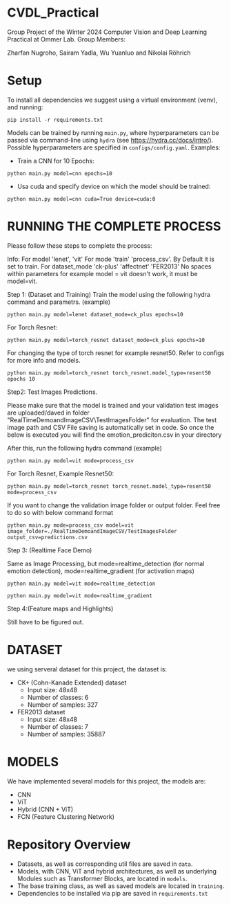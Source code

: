 # CVDL_Practical

Group Project of the Winter 2024 Computer Vision and Deep Learning Practical at Ommer Lab. Group Members: 

Zharfan Nugroho, Sairam Yadla, Wu Yuanluo and Nikolai Röhrich

# Setup

To install all dependencies we suggest using a virtual environment (venv), and running:

```
pip install -r requirements.txt
```

Models can be trained by running `main.py`, where hyperparameters can be passed via command-line using `hydra` (see https://hydra.cc/docs/intro/). Possible hyperparameters are specified in `configs/config.yaml`. Examples:

- Train a CNN for 10 Epochs:
```
python main.py model=cnn epochs=10
```
- Usa cuda and specify device on which the model should be trained:
```
python main.py model=cnn cuda=True device=cuda:0
```

# RUNNING THE COMPLETE PROCESS

Please follow these steps to complete the process:

Info:
For model 'lenet', 'vit'
For mode 'train' 'process_csv'. By Default it is set to train.
For dataset_mode 'ck-plus' 'affectnet' 'FER2013'
No spaces within parameters for example model = vit doesn't work, it must be model=vit.

Step 1: (Dataset and Training)
Train the model using the following hydra command and parametrs. (example)

```
python main.py model=lenet dataset_mode=ck_plus epochs=10
```

For Torch Resnet:

```
python main.py model=torch_resnet dataset_mode=ck_plus epochs=10
```

For changing the type of torch resnet for example resnet50. Refer to configs for more info and models.
```
python main.py model=torch_resnet torch_resnet.model_type=resent50 epochs 10
```



Step2: Test Images Predictions.

Please make sure that the model is trained and your validation test images are uploaded/daved in folder "RealTimeDemoandImageCSV\TestImagesFolder" for evaluation. The test image path and CSV File saving is automatically set in code. So once the below is executed you will find the emotion_prediciton.csv in your directory

After this, run the following hydra command (example)

```
python main.py model=vit mode=process_csv 
```
For Torch Resnet, Example Resnet50:
```
python main.py model=torch_resnet torch_resnet.model_type=resent50 mode=process_csv
```

If you want to change the validation image folder or output folder. Feel free to do so with below command format
```
python main.py mode=process_csv model=vit image_folder=./RealTimeDemoandImageCSV/TestImagesFolder output_csv=predictions.csv

```
Step 3: (Realtime Face Demo)

Same as Image Processing, but mode=realtime_detection (for normal emotion detection), mode=realtime_gradient (for activation maps)

```
python main.py model=vit mode=realtime_detection

python main.py model=vit mode=realtime_gradient
```

Step 4:(Feature maps and Highlights)

Still have to be figured out.

# DATASET
we using serveral dataset for this project, the dataset is:
- CK+ (Cohn-Kanade Extended) dataset
    - Input size: 48x48
    - Number of classes: 6
    - Number of samples: 327   
- FER2013 dataset
    - Input size: 48x48
    - Number of classes: 7
    - Number of samples: 35887

# MODELS
We have implemented several models for this project, the models are:
- CNN
- ViT
- Hybrid (CNN + ViT)
- FCN (Feature Clustering Network)

# Repository Overview 

- Datasets, as well as corresponding util files are saved in `data`.
- Models, with CNN, ViT and hybrid architectures, as well as underlying Modules such as Transformer Blocks, are located in `models`.
- The base training class, as well as saved models are located in `training`. 
- Dependencies to be installed via pip are saved in `requirements.txt`
